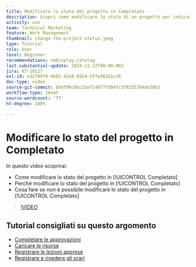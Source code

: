 ```yaml
---
title: Modificare lo stato del progetto in Completato
description: Scopri come modificare lo stato di un progetto per indicare che il lavoro è completo.
activity: use
team: Technical Marketing
feature: Work Management
thumbnail: change-the-project-status.jpeg
type: Tutorial
role: User
level: Beginner
recommendations: noDisplay,catalog
last-substantial-update: 2024-11-22T00:00:00Z
jira: KT-10127
exl-id: e32f89f0-9b02-42e8-85b4-57fe461b1c36
doc-type: video
source-git-commit: bbdf99c6bc1be714077fd94fc3f8325394de36b3
workflow-type: tm+mt
source-wordcount: '77'
ht-degree: 100%

---
```


# Modificare lo stato del progetto in Completato

In questo video scoprirai:

* Come modificare lo stato del progetto in [!UICONTROL Completato]
* Perché modificare lo stato del progetto in [!UICONTROL Completato]
* Cosa fare se non è possibile modificare lo stato del progetto in [!UICONTROL Completato]

>[!VIDEO](https://video.tv.adobe.com/v/3419336/?quality=12&learn=on&enablevpops=1)

## Tutorial consigliati su questo argomento

* [Completare le approvazioni](/help/manage-work/close-a-project/complete-approvals.md)
* [Caricare le risorse](/help/manage-work/close-a-project/upload-assets.md)
* [Registrare le lezioni apprese](/help/manage-work/close-a-project/lessons-learned-from-closing-a-project.md)
* [Registrare e rivedere gli orari](/help/manage-work/close-a-project/log-and-review-hours.md)
